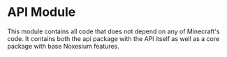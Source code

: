 # API Module

This module contains all code that does not depend on any of Minecraft's code. It contains both the api package with the API itself as well
as a core package with base Noxesium features.